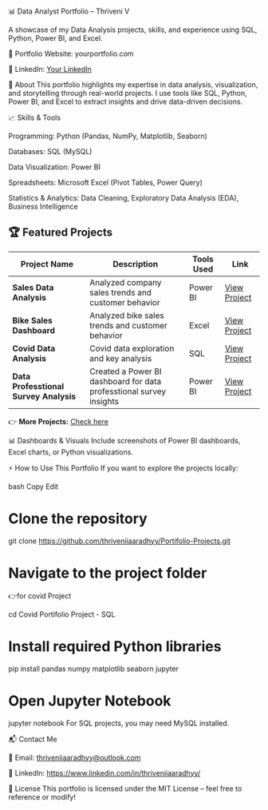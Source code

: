 📊 Data Analyst Portfolio – Thriveni V

A showcase of my Data Analysis projects, skills, and experience using SQL, Python, Power BI, and Excel.

🔗 Portfolio Website: yourportfolio.com 

🔗 LinkedIn: [Your LinkedIn](https://www.linkedin.com/in/thriveniiaaradhyy/)


📖 About
This portfolio highlights my expertise in data analysis, visualization, and storytelling through real-world projects. I use tools like SQL, Python, Power BI, and Excel to extract insights and drive data-driven decisions.


📈 Skills & Tools

Programming: Python (Pandas, NumPy, Matplotlib, Seaborn)

Databases: SQL (MySQL)

Data Visualization: Power BI

Spreadsheets: Microsoft Excel (Pivot Tables, Power Query)

Statistics & Analytics: Data Cleaning, Exploratory Data Analysis (EDA), Business Intelligence


## 🏆 Featured Projects  

| Project Name               | Description                                      | Tools Used                 | Link |
|----------------------------|--------------------------------------------------|----------------------------|------|
| **Sales Data Analysis**    | Analyzed company sales trends and customer behavior | Power BI              | [View Project](https://github.com/thriveniiaaradhyy/Portifolio-Projects/tree/main/Sales%20Data%20Analysis%20-%20Power%20BI) |
| **Bike Sales Dashboard** | Analyzed bike sales trends and customer behavior  | Excel | [View Project](https://github.com/thriveniiaaradhyy/Portifolio-Projects/tree/main/Bike%20Sales%20Analysis%20-%20Excel) |
| **Covid Data Analysis** | Covid data exploration and key analysis         | SQL                 | [View Project](https://github.com/thriveniiaaradhyy/Portifolio-Projects/tree/main/Covid%20Portifolio%20Project%20-%20SQL) |
| **Data Professtional Survey Analysis** | Created a Power BI dashboard for data professtional survey insights | Power BI               | [View Project](https://github.com/thriveniiaaradhyy/Portifolio-Projects/tree/main/Data%20Professional%20Survey%20Report%20-%20Power%20BI) |

👉 **More Projects:** [Check here](https://github.com/thriveniiaaradhyy/Portifolio-Projects/tree/main)


📊 Dashboards & Visuals
Include screenshots of Power BI dashboards, Excel charts, or Python visualizations.


⚡ How to Use This Portfolio
If you want to explore the projects locally:

bash
Copy
Edit
# Clone the repository
git clone https://github.com/thriveniiaaradhyy/Portifolio-Projects.git

# Navigate to the project folder

👉for covid Project

cd Covid Portifolio Project - SQL

# Install required Python libraries
pip install pandas numpy matplotlib seaborn jupyter

# Open Jupyter Notebook
jupyter notebook
For SQL projects, you may need MySQL installed.


📬 Contact Me

📧 Email: thriveniiaaradhyy@outlook.com

🔗 LinkedIn: https://www.linkedin.com/in/thriveniiaaradhyy/


📝 License
This portfolio is licensed under the MIT License – feel free to reference or modify!

